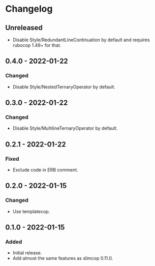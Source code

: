 # Changelog

## Unreleased

- Disable Style/RedundantLineContinuation by default and requires rubocop 1.49+ for that.

## 0.4.0 - 2022-01-22

### Changed

- Disable Style/NestedTernaryOperator by default.

## 0.3.0 - 2022-01-22

### Changed

- Disable Style/MultilineTernaryOperator by default.

## 0.2.1 - 2022-01-22

### Fixed

- Exclude code in ERB comment.

## 0.2.0 - 2022-01-15

### Changed

- Use templatecop.

## 0.1.0 - 2022-01-15

### Added

- Initial release.
- Add almost the same features as slimcop 0.11.0.

